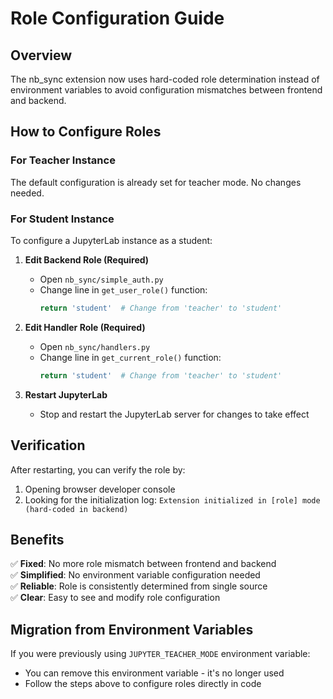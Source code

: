# Role Configuration Guide

## Overview

The nb_sync extension now uses hard-coded role determination instead of environment variables to avoid configuration mismatches between frontend and backend.

## How to Configure Roles

### For Teacher Instance

The default configuration is already set for teacher mode. No changes needed.

### For Student Instance

To configure a JupyterLab instance as a student:

1. **Edit Backend Role (Required)**
   - Open `nb_sync/simple_auth.py`
   - Change line in `get_user_role()` function:
     ```python
     return 'student'  # Change from 'teacher' to 'student'
     ```

2. **Edit Handler Role (Required)**  
   - Open `nb_sync/handlers.py`
   - Change line in `get_current_role()` function:
     ```python
     return 'student'  # Change from 'teacher' to 'student'
     ```

3. **Restart JupyterLab**
   - Stop and restart the JupyterLab server for changes to take effect

## Verification

After restarting, you can verify the role by:
1. Opening browser developer console
2. Looking for the initialization log: `Extension initialized in [role] mode (hard-coded in backend)`

## Benefits

✅ **Fixed**: No more role mismatch between frontend and backend  
✅ **Simplified**: No environment variable configuration needed  
✅ **Reliable**: Role is consistently determined from single source  
✅ **Clear**: Easy to see and modify role configuration  

## Migration from Environment Variables

If you were previously using `JUPYTER_TEACHER_MODE` environment variable:
- You can remove this environment variable - it's no longer used
- Follow the steps above to configure roles directly in code